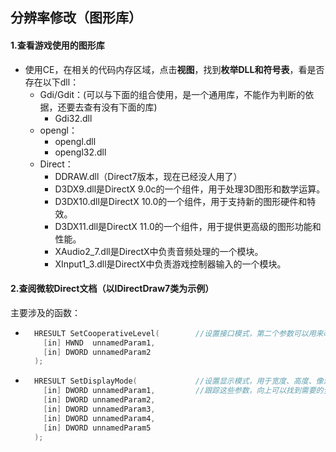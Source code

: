 ## 分辨率修改（图形库）

#### 1.查看游戏使用的图形库

* 使用CE，在相关的代码内存区域，点击**视图**，找到**枚举DLL和符号表**，看是否存在以下dll：
	* Gdi/Gdit：(可以与下面的组合使用，是一个通用库，不能作为判断的依据，还要去查有没有下面的库)
		* Gdi32.dll
	* opengl：
		* opengl.dll
		* opengl32.dll
	* Direct：
		* DDRAW.dll（Direct7版本，现在已经没人用了）
		* D3DX9.dll是DirectX 9.0c的一个组件，用于处理3D图形和数学运算。
		* D3DX10.dll是DirectX 10.0的一个组件，用于支持新的图形硬件和特效。
		* D3DX11.dll是DirectX 11.0的一个组件，用于提供更高级的图形功能和性能。
		* XAudio2_7.dll是DirectX中负责音频处理的一个模块。
		* XInput1_3.dll是DirectX中负责游戏控制器输入的一个模块。

#### 2.查阅微软Direct文档（以IDirectDraw7类为示例）

主要涉及的函数：

* ```C++
	HRESULT SetCooperativeLevel(		//设置接口模式，第二个参数可以用来改窗体化或者全屏
	  [in] HWND  unnamedParam1,
	  [in] DWORD unnamedParam2
	);
	```

* ```C++
	HRESULT SetDisplayMode(				//设置显示模式，用于宽度、高度、像素位数和刷新率
	  [in] DWORD unnamedParam1,			//跟踪这些参数，向上可以找到需要的全局变量的地址
	  [in] DWORD unnamedParam2,
	  [in] DWORD unnamedParam3,
	  [in] DWORD unnamedParam4,
	  [in] DWORD unnamedParam5
	);
	```